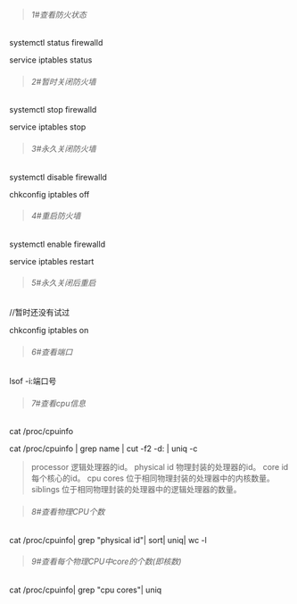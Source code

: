 > ###### 1#查看防火状态

systemctl status firewalld

service  iptables status

> ###### 2#暂时关闭防火墙

systemctl stop firewalld

service  iptables stop

> ###### 3#永久关闭防火墙

systemctl disable firewalld

chkconfig iptables off

> ###### 4#重启防火墙

systemctl enable firewalld

service iptables restart

> ###### 5#永久关闭后重启

//暂时还没有试过

chkconfig iptables on

> ###### 6#查看端口

lsof -i:端口号

> ###### 7#查看cpu信息

cat /proc/cpuinfo

cat /proc/cpuinfo | grep name | cut -f2 -d: | uniq -c

> processor 逻辑处理器的id。
> physical id 物理封装的处理器的id。
> core id 每个核心的id。
> cpu cores 位于相同物理封装的处理器中的内核数量。
> siblings 位于相同物理封装的处理器中的逻辑处理器的数量。

> ###### 8#查看物理CPU个数

cat /proc/cpuinfo| grep "physical id"| sort| uniq| wc -l

> ###### 9#查看每个物理CPU中core的个数(即核数)


cat /proc/cpuinfo| grep "cpu cores"| uniq
